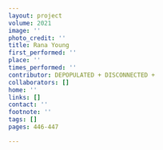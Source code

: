 ```yaml
---
layout: project
volume: 2021
image: ''
photo_credit: ''
title: Rana Young
first_performed: ''
place: ''
times_performed: ''
contributor: DEPOPULATED + DISCONNECTED +
collaborators: []
home: ''
links: []
contact: ''
footnote: ''
tags: []
pages: 446-447

---
```




